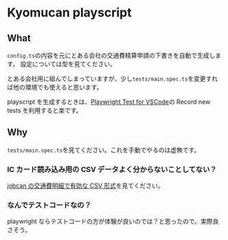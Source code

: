 # Kyomucan playscript

## What

`config.ts`の内容を元にとある会社の交通費精算申請の下書きを自動で生成します。
設定については型を見てください。

とある会社用に組んでしまっていますが、少し`tests/main.spec.ts`を変更すれば他の環境でも使えると思います。

playscript を生成するときは、[Playwright Test for VSCode](https://marketplace.visualstudio.com/items?itemName=ms-playwright.playwright)の Record new tests を利用すると楽です。

## Why

`tests/main.spec.ts`を見てください。これを手動でやるのは虚無です。

### IC カード読み込み用の CSV データよく分からないことしてない？

[jobcan の交通費明細で有効な CSV 形式](https://gist.github.com/hrdtbs/533980dfd21414e7dd6682ff609133e5)を見てください。

### なんでテストコードなの？

playwright ならテストコードの方が体験が良いのでは？と思ったので。実際良さそう。
